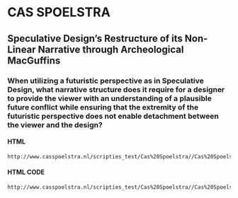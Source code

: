 # CAS SPOELSTRA

## Speculative Design’s Restructure of its Non-Linear Narrative through Archeological MacGuffins

### When utilizing a futuristic perspective as in Speculative Design, what narrative structure does it require for a designer to provide the viewer with an understanding of a plausible future conflict while ensuring that the extremity of the futuristic perspective does not enable detachment between the viewer and the design?

#### HTML
	http://www.casspoelstra.nl/scripties_test/Cas%20Spoelstra//Cas%20Spoelstra/Cas_Spoelstra.html
#### HTML CODE
	http://www.casspoelstra.nl/scripties_test/Cas%20Spoelstra//Cas%20Spoelstra/Cas_Spoelstra_code.html